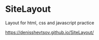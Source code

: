 # SiteLayout
Layout for html, css and javascript practice

https://denisshevtsov.github.io/SiteLayout/
